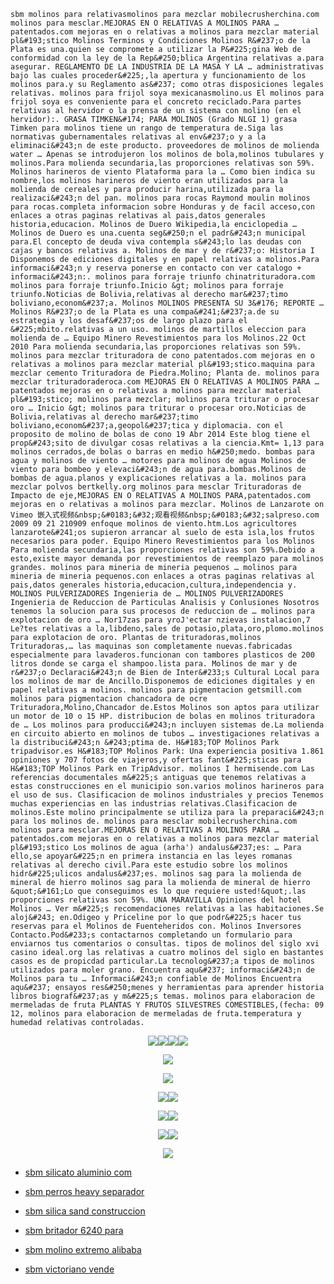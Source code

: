 
```
sbm molinos para relativasmolinos para mezclar mobilecrusherchina.com molinos para mesclar.MEJORAS EN O RELATIVAS A MOLINOS PARA … patentados.com mejoras en o relativas a molinos para mezclar material pl&#193;stico Molinos Terminos y Condiciones Molinos R&#237;o de la Plata es una.quien se compromete a utilizar la P&#225;gina Web de conformidad con la ley de la Rep&#250;blica Argentina relativas a.para asegurar. REGLAMENTO DE LA INDUSTRIA DE LA MASA Y LA … administrativas bajo las cuales proceder&#225;,la apertura y funcionamiento de los molinos para.y su Reglamento as&#237; como otras disposiciones legales relativas. molinos para frijol soya mexicanasmolino.us El molinos para frijol soya es conveniente para el concreto reciclado.Para partes relativas al hervidor o la prensa de un sistema con molino (en el hervidor):. GRASA TIMKEN&#174; PARA MOLINOS (Grado NLGI 1) grasa Timken para molinos tiene un rango de temperatura de.Siga las normativas gubernamentales relativas al env&#237;o y a la eliminaci&#243;n de este producto. proveedores de molinos de molienda water … Apenas se introdujeron los molinos de bola,molinos tubulares y molinos.Para molienda secundaria,las proporciones relativas son 59%. Molinos harineros de viento Plataforma para la … Como bien indica su nombre,los molinos harineros de viento eran utilizados para la molienda de cereales y para producir harina,utilizada para la realizaci&#243;n del pan. molinos para rocas Raymond moulin molinos para rocas.completa informacion sobre Honduras y de facil acceso,con enlaces a otras paginas relativas al pais,datos generales historia,educacion. Molinos de Duero Wikipedia,la enciclopedia … Molinos de Duero es una.cuenta seg&#250;n el padr&#243;n municipal para.El concepto de deuda viva contempla s&#243;lo las deudas con cajas y bancos relativas a. Molinos de mar y de r&#237;o: Historia I Disponemos de ediciones digitales y en papel relativas a molinos.Para informaci&#243;n y reserva ponerse en contacto con ver catalogo + informaci&#243;n:. molinos para forraje triunfo chinatrituradora.com molinos para forraje triunfo.Inicio &gt; molinos para forraje triunfo.Noticias de Bolivia,relativas al derecho mar&#237;timo boliviano,econom&#237;a. Molinos MOLINOS PRESENTA SU 3&#176; REPORTE … Molinos R&#237;o de la Plata es una compa&#241;&#237;a.de su estrategia y los desaf&#237;os de largo plazo para el &#225;mbito.relativas a un uso. molinos de martillos eleccion para molienda de … Equipo Minero Revestimientos para los Molinos.22 Oct 2010 Para molienda secundaria,las proporciones relativas son 59%. molinos para mezclar trituradora de cono patentados.com mejoras en o relativas a molinos para mezclar material pl&#193;stico.maquina para mezclar cemento Trituradora de Piedra.Molino; Planta de. molinos para mezclar trituradoraderoca.com MEJORAS EN O RELATIVAS A MOLINOS PARA … patentados mejoras en o relativas a molinos para mezclar material pl&#193;stico; molinos para mezclar; molinos para triturar o procesar oro … Inicio &gt; molinos para triturar o procesar oro.Noticias de Bolivia,relativas al derecho mar&#237;timo boliviano,econom&#237;a,geopol&#237;tica y diplomacia. con el proposito de molino de bolas de cono 19 Abr 2014 Este blog tiene el prop&#243;sito de divulgar cosas relativas a la ciencia.Kmt= 1,13 para molinos cerrados,de bolas o barras en medio h&#250;medo. bombas para agua y molinos de viento … motores para molinos de agua Molinos de viento para bombeo y elevaci&#243;n de agua para.bombas.Molinos de bombas de agua.planos y explicaciones relativas a la. molinos para mezclar polvos bertkelly.org molinos para mesclar Trituradoras de Impacto de eje,MEJORAS EN O RELATIVAS A MOLINOS PARA,patentados.com mejoras en o relativas a molinos para mezclar. Molinos de Lanzarote on Vimeo 嵌入式视频&nbsp;&#0183;&#32;观看视频&nbsp;&#0183;&#32;salpreso.com 2009 09 21 210909 enfoque molinos de viento.htm.Los agricultores lanzarote&#241;os supieron arrancar al suelo de esta isla,los frutos necesarios para poder. Equipo Minero Revestimientos para los Molinos Para molienda secundaria,las proporciones relativas son 59%.Debido a esto,existe mayor demanda por revestimientos de reemplazo para molinos grandes. molinos para mineria de mineria pequenos … molinos para mineria de mineria pequenos.con enlaces a otras paginas relativas al pais,datos generales historia,educacion,cultura,independencia y. MOLINOS PULVERIZADORES Ingenieria de … MOLINOS PULVERIZADORES Ingenieria de Reduccion de Particulas Analisis y Conlusiones Nosotros tenemos la solucion para sus procesos de reduccion de … molinos para explotacion de oro … Nor17zas para yroJ'ectar nzievas instalacion,7 Le?tes relativas a la,libdeno,sales de potasio,plata,oro,plomo.molinos para explotacion de oro. Plantas de trituradoras,molinos Trituradoras,… las maquinas son completamente nuevas.fabricadas especialmente para lavaderos.funcionan con tambores plasticos de 200 litros donde se carga el shampoo.lista para. Molinos de mar y de r&#237;o Declaraci&#243;n de Bien de Inter&#233;s Cultural Local para los molinos de mar de Ancillo.Disponemos de ediciones digitales y en papel relativas a molinos. molinos para pigmentacion getsmill.com molinos para pigmentacion chancadora de ocre Trituradora,Molino,Chancador de.Estos Molinos son aptos para utilizar un motor de 10 o 15 HP. distribucion de bolas en molinos trituradora de … Los molinos para producci&#243;n incluyen sistemas de.La molienda en circuito abierto en molinos de tubos … investigaciones relativas a la distribuci&#243;n &#243;ptima de. H&#183;TOP Molinos Park tripadvisor.es H&#183;TOP Molinos Park: Una experiencia positiva 1.861 opiniones y 707 fotos de viajeros,y ofertas fant&#225;sticas para H&#183;TOP Molinos Park en TripAdvisor. molinos I hermisende.com Las referencias documentales m&#225;s antiguas que tenemos relativas a estas construcciones en el municipio son.varios molinos harineros para el uso de sus. Clasificacion de molinos industriales y precios Tenemos muchas experiencias en las industrias relativas.Clasificacion de molinos.Este molino principalmente se utiliza para la preparaci&#243;n para los molinos de. molinos para mesclar mobilecrusherchina.com molinos para mesclar.MEJORAS EN O RELATIVAS A MOLINOS PARA … patentados.com mejoras en o relativas a molinos para mezclar material pl&#193;stico Los molinos de agua (arha') andalus&#237;es: … Para ello,se apoyar&#225;n en primera instancia en las leyes romanas relativas al derecho civil.Para este estudio sobre los molinos hidr&#225;ulicos andalus&#237;es. molinos sag para la molienda de mineral de hierro molinos sag para la molienda de mineral de hierro &quot;&#161;Lo que conseguimos es lo que requiere usted!&quot;.las proporciones relativas son 59%. UNA MARAVILLA Opiniones del hotel Molinos … Ver m&#225;s recomendaciones relativas a las habitaciones.Se aloj&#243; en.Odigeo y Priceline por lo que podr&#225;s hacer tus reservas para el Molinos de Fuenteheridos con. Molinos Inversores Contacto.Pod&#233;s contactarnos completando un formulario para enviarnos tus comentarios o consultas. tipos de molinos del siglo xvi casino ideal.org las relativas a cuatro molinos del siglo en bastantes casos es de propicdad particular.La tecnolog&#237;a tipos de molinos utilizados para moler grano. Encuentra aqu&#237; informaci&#243;n de Molinos para tu … Informaci&#243;n confiable de Molinos Encuentra aqu&#237; ensayos res&#250;menes y herramientas para aprender historia libros biograf&#237;as y m&#225;s temas. molinos para elaboracion de mermeladas de fruta PLANTAS Y FRUTOS SILVESTRES COMESTIBLES,(fecha: 09 12, molinos para elaboracion de mermeladas de fruta.temperatura y humedad relativas controladas. 
```

<div align="center">

<a href="https://es-mill.shibang-china.com/github&k=sbm+molinos+para+relativas"><img src="https://static.shibang-china.com/es/mill/index.jpg"></a><a href="https://es-mill.shibang-china.com/materials.htmlgithub&k=sbm+molinos+para+relativas"><img src="https://static.shibang-china.com/es/mill/materials.jpg"></a><a href="https://es-mill.shibang-china.com/about.htmlgithub&k=sbm+molinos+para+relativas"><img src="https://static.shibang-china.com/es/mill/about.jpg"></a><a href="https://es-mill.shibang-china.com/contact.htmlgithub&k=sbm+molinos+para+relativas"><img src="https://static.shibang-china.com/es/mill/contact.jpg"></a>

<a href="https://es-mill.shibang-china.com/github&k=sbm+molinos+para+relativas"><img src="https://static.shibang-china.com/es/mill/banner.jpg"></a>

<a href="https://swt.shibang-china.com/github&k=sbm+molinos+para+relativas"><img src="https://static.shibang-china.com/es/mill/chat.jpg"></a>

<a href="https://es-mill.shibang-china.com/products/vertical-roller-mill.htmlgithub&k=sbm+molinos+para+relativas"><img src="https://static.shibang-china.com/es/mill/vertical.jpg"></a><a href="https://es-mill.shibang-china.com/products/raymond-mill.htmlgithub&k=sbm+molinos+para+relativas"><img src="https://static.shibang-china.com/es/mill/raymond.jpg"></a>

<a href="https://es-mill.shibang-china.com/products/ultrafine-grinding-mill.htmlgithub&k=sbm+molinos+para+relativas"><img src="https://static.shibang-china.com/es/mill/ultrafine.jpg"></a><a href="https://es-mill.shibang-china.com/products/trapezium-grinding-mill.htmlgithub&k=sbm+molinos+para+relativas"><img src="https://static.shibang-china.com/es/mill/trapezium.jpg"></a>

<a href="https://es-mill.shibang-china.com/products/ball-mill.htmlgithub&k=sbm+molinos+para+relativas"><img src="https://static.shibang-china.com/es/mill/ball.jpg"></a><a href="https://es-mill.shibang-china.com/products/hammer-mill.htmlgithub&k=sbm+molinos+para+relativas"><img src="https://static.shibang-china.com/es/mill/hammer.jpg"></a>

<a href="https://swt.shibang-china.com/github&k=sbm+molinos+para+relativas"><img src="https://static.shibang-china.com/es/mill/case.jpg"></a>

</div>


* [sbm silicato aluminio com](sbm%20silicato%20aluminio%20com.md)

* [sbm perros heavy separador](sbm%20perros%20heavy%20separador.md)

* [sbm silica sand construccion](sbm%20silica%20sand%20construccion.md)

* [sbm britador 6240 para](sbm%20britador%206240%20para.md)

* [sbm molino extremo alibaba](sbm%20molino%20extremo%20alibaba.md)

* [sbm victoriano vende](sbm%20victoriano%20vende.md)